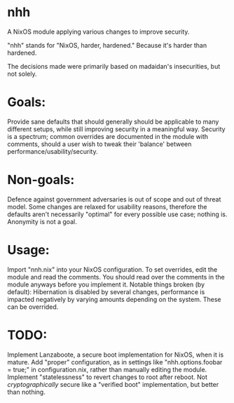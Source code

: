# nhh
A NixOS module applying various changes to improve security.

"nhh" stands for "NixOS, harder, hardened." Because it's harder than hardened.

The decisions made were primarily based on madaidan's insecurities, but not solely.

# Goals:
Provide sane defaults that should generally should be applicable to many different setups, while still improving security in a meaningful way.
Security is a spectrum; common overrides are documented in the module with comments, should a user wish to tweak their 'balance' between performance/usability/security. 

# Non-goals:
Defence against government adversaries is out of scope and out of threat model. Some changes are relaxed for usability reasons, therefore the defaults aren't necessarily "optimal" for every possible use case; nothing is. Anonymity is not a goal.


# Usage:
Import "nnh.nix" into your NixOS configuration. To set overrides, edit the module and read the comments. You should read over the comments in the module anyways before you implement it.
Notable things broken (by default): Hibernation is disabled by several changes, performance is impacted negatively by varying amounts depending on the system. These can be overrided.

# TODO:
Implement Lanzaboote, a secure boot implementation for NixOS, when it is mature. 
Add "proper" configuration, as in settings like "nhh.options.foobar = true;" in configuration.nix, rather than manually editing the module.
Implement "statelessness" to revert changes to root after reboot. Not *cryptographically* secure like a "verified boot" implementation, but better than nothing.
